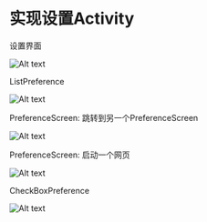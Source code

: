 # 实现设置Activity

设置界面

![Alt text](https://github.com/fjnuzyl/PrefereceFragment/blob/master/images/001.jpg)

ListPreference

![Alt text](https://github.com/fjnuzyl/PrefereceFragment/blob/master/images/002.jpg)

PreferenceScreen: 跳转到另一个PreferenceScreen

![Alt text](https://github.com/fjnuzyl/PrefereceFragment/blob/master/images/003.jpg)

PreferenceScreen: 启动一个网页

![Alt text](https://github.com/fjnuzyl/PrefereceFragment/blob/master/images/004.jpg)

CheckBoxPreference 

![Alt text](https://github.com/fjnuzyl/PrefereceFragment/blob/master/images/005.jpg)
